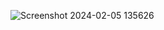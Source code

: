 ![Screenshot 2024-02-05 135626](https://github.com/Amisha0971/ADJUST-IMAGE-RANGE-HTML-CSS/assets/136344215/75724fb5-73b9-45c3-9d2e-1c4b0773af66)
